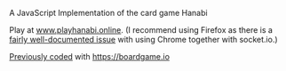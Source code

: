 A JavaScript Implementation of the card game Hanabi

Play at www.playhanabi.online. (I recommend using Firefox as there is a [fairly well-documented issue](https://github.com/socketio/socket.io/issues/3259) with using Chrome together with socket.io.)

[Previously coded](https://github.com/andrwmillr/hanabi-2) with https://boardgame.io
